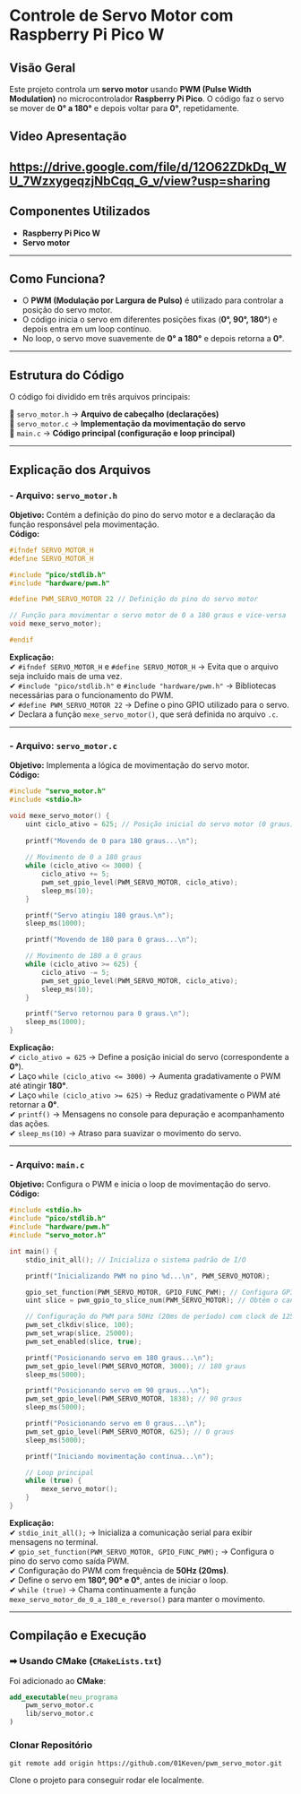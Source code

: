 # **Controle de Servo Motor com Raspberry Pi Pico W**
## **Visão Geral**
Este projeto controla um **servo motor** usando **PWM (Pulse Width Modulation)** no microcontrolador **Raspberry Pi Pico**. O código faz o servo se mover de **0° a 180°** e depois voltar para **0°**, repetidamente.  

## **Video Apresentação**

https://drive.google.com/file/d/12O62ZDkDq_WU_7WzxygeqzjNbCqq_G_v/view?usp=sharing
---

## **Componentes Utilizados**
- **Raspberry Pi Pico W**
- **Servo motor**

---

## **Como Funciona?**
- O **PWM (Modulação por Largura de Pulso)** é utilizado para controlar a posição do servo motor.  
- O código inicia o servo em diferentes posições fixas (**0°, 90°, 180°**) e depois entra em um loop contínuo.  
- No loop, o servo move suavemente de **0° a 180°** e depois retorna a **0°**.

---

## **Estrutura do Código**
O código foi dividido em três arquivos principais:

📂 `servo_motor.h` → **Arquivo de cabeçalho (declarações)**  
📂 `servo_motor.c` → **Implementação da movimentação do servo**  
📂 `main.c` → **Código principal (configuração e loop principal)**  

---

## **Explicação dos Arquivos**
### **- Arquivo: `servo_motor.h`**
**Objetivo:** Contém a definição do pino do servo motor e a declaração da função responsável pela movimentação.  
**Código:**  
```c
#ifndef SERVO_MOTOR_H
#define SERVO_MOTOR_H

#include "pico/stdlib.h"
#include "hardware/pwm.h"

#define PWM_SERVO_MOTOR 22 // Definição do pino do servo motor

// Função para movimentar o servo motor de 0 a 180 graus e vice-versa
void mexe_servo_motor);

#endif
```
**Explicação:**  
✔ `#ifndef SERVO_MOTOR_H` e `#define SERVO_MOTOR_H` → Evita que o arquivo seja incluído mais de uma vez.  
✔ `#include "pico/stdlib.h"` e `#include "hardware/pwm.h"` → Bibliotecas necessárias para o funcionamento do PWM.  
✔ `#define PWM_SERVO_MOTOR 22` → Define o pino GPIO utilizado para o servo.  
✔ Declara a função `mexe_servo_motor()`, que será definida no arquivo `.c`.  

---

### **- Arquivo: `servo_motor.c`**
**Objetivo:** Implementa a lógica de movimentação do servo motor.  
**Código:**  
```c
#include "servo_motor.h"
#include <stdio.h>

void mexe_servo_motor() {
    uint ciclo_ativo = 625; // Posição inicial do servo motor (0 graus)
    
    printf("Movendo de 0 para 180 graus...\n");
    
    // Movimento de 0 a 180 graus
    while (ciclo_ativo <= 3000) {
        ciclo_ativo += 5;
        pwm_set_gpio_level(PWM_SERVO_MOTOR, ciclo_ativo);
        sleep_ms(10);
    }

    printf("Servo atingiu 180 graus.\n");
    sleep_ms(1000);

    printf("Movendo de 180 para 0 graus...\n");

    // Movimento de 180 a 0 graus
    while (ciclo_ativo >= 625) {
        ciclo_ativo -= 5;
        pwm_set_gpio_level(PWM_SERVO_MOTOR, ciclo_ativo);
        sleep_ms(10);
    }

    printf("Servo retornou para 0 graus.\n");
    sleep_ms(1000);
}
```
**Explicação:**  
✔ `ciclo_ativo = 625` → Define a posição inicial do servo (correspondente a **0°**).  
✔ Laço `while (ciclo_ativo <= 3000)` → Aumenta gradativamente o PWM até atingir **180°**.  
✔ Laço `while (ciclo_ativo >= 625)` → Reduz gradativamente o PWM até retornar a **0°**.  
✔ `printf()` → Mensagens no console para depuração e acompanhamento das ações.  
✔ `sleep_ms(10)` → Atraso para suavizar o movimento do servo.  

---

### **- Arquivo: `main.c`**
**Objetivo:** Configura o PWM e inicia o loop de movimentação do servo.  
**Código:**  
```c
#include <stdio.h>
#include "pico/stdlib.h"
#include "hardware/pwm.h"
#include "servo_motor.h"

int main() {
    stdio_init_all(); // Inicializa o sistema padrão de I/O

    printf("Inicializando PWM no pino %d...\n", PWM_SERVO_MOTOR);

    gpio_set_function(PWM_SERVO_MOTOR, GPIO_FUNC_PWM); // Configura GPIO como PWM
    uint slice = pwm_gpio_to_slice_num(PWM_SERVO_MOTOR); // Obtém o canal PWM da GPIO

    // Configuração do PWM para 50Hz (20ms de período) com clock de 125MHz, divisor de 100 e wrap de 25000
    pwm_set_clkdiv(slice, 100);
    pwm_set_wrap(slice, 25000);
    pwm_set_enabled(slice, true);

    printf("Posicionando servo em 180 graus...\n");
    pwm_set_gpio_level(PWM_SERVO_MOTOR, 3000); // 180 graus
    sleep_ms(5000);

    printf("Posicionando servo em 90 graus...\n");
    pwm_set_gpio_level(PWM_SERVO_MOTOR, 1838); // 90 graus
    sleep_ms(5000);

    printf("Posicionando servo em 0 graus...\n");
    pwm_set_gpio_level(PWM_SERVO_MOTOR, 625); // 0 graus
    sleep_ms(5000);

    printf("Iniciando movimentação contínua...\n");

    // Loop principal
    while (true) {
        mexe_servo_motor();
    }
}
```
**Explicação:**  
✔ `stdio_init_all();` → Inicializa a comunicação serial para exibir mensagens no terminal.  
✔ `gpio_set_function(PWM_SERVO_MOTOR, GPIO_FUNC_PWM);` → Configura o pino do servo como saída PWM.  
✔ Configuração do PWM com frequência de **50Hz (20ms)**.  
✔ Define o servo em **180°, 90° e 0°**, antes de iniciar o loop.  
✔ `while (true)` → Chama continuamente a função `mexe_servo_motor_de_0_a_180_e_reverso()` para manter o movimento.  

---

## **Compilação e Execução**

### **➡ Usando CMake (`CMakeLists.txt`)**
Foi adicionado ao **CMake**:
```cmake
add_executable(meu_programa
    pwm_servo_motor.c
    lib/servo_motor.c
)
```

### **Clonar Repositório**
```
git remote add origin https://github.com/01Keven/pwm_servo_motor.git
```
Clone o projeto para conseguir rodar ele localmente.
